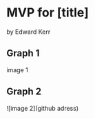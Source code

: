 #  MVP for [title]
by Edward Kerr
<br>

## Graph 1

image 1
<br>

## Graph 2

![image 2](github adress)
<br>
